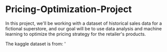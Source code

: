 # Pricing-Optimization-Project

In this project, we'll be working with a dataset of historical sales data for a fictional superstore, and our goal will be to use data analysis and machine learning to optimize the pricing strategy for the retailer's products.

The kaggle dataset is from: ' 
